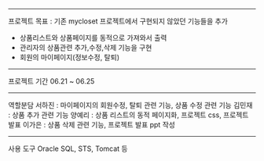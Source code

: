 -----------------------------------
프로젝트 목표
: 기존 mycloset 프로젝트에서 구현되지 않았던 기능들을 추가
- 상품리스트와 상품페이지를 동적으로 가져와서 출력
- 관리자의 상품관련 추가,수정,삭제 기능을 구현
- 회원의 마이페이지(정보수정, 탈퇴)

--------------------------------------
프로젝트 기간
06.21 ~ 06.25

------------------------------------
역할분담
서하진 : 마이페이지의 회원수정, 탈퇴 관련 기능, 상품 수정 관련 기능
김민재 : 상품 추가 관련 기능
양예리 : 상품 리스트의 동적 페이지화, 프로젝트 css, 프로젝트 발표
이가은 : 상품 삭제 관련 기능, 프로젝트 발표 ppt 작성

----------------------------------
사용 도구
Oracle SQL, STS, Tomcat 등
